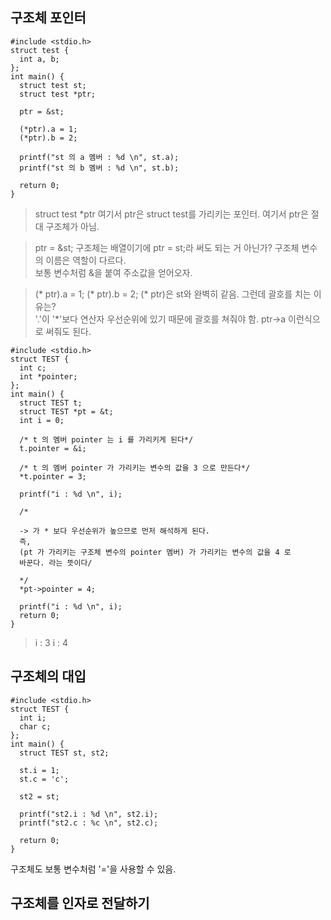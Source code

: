 구조체 포인터
----------
```
#include <stdio.h>
struct test {
  int a, b;
};
int main() {
  struct test st;
  struct test *ptr;

  ptr = &st;

  (*ptr).a = 1;
  (*ptr).b = 2;

  printf("st 의 a 멤버 : %d \n", st.a);
  printf("st 의 b 멤버 : %d \n", st.b);

  return 0;
}
```

> struct test *ptr
여기서 ptr은 struct test를 가리키는 포인터. 여기서 ptr은 절대 구조체가 아님.

> ptr = &st;
구조체는 배열이기에 ptr = st;라 써도 되는 거 아닌가? 구조체 변수의 이름은 역할이 다르다.  
보통 변수처럼 &을 붙여 주소값을 얻어오자.
  
> (* ptr).a = 1;
> (* ptr).b = 2;
(* ptr)은 st와 완벽히 같음. 그런데 괄호를 치는 이유는?  
'.'이 '*'보다 연산자 우선순위에 있기 때문에 괄호를 쳐줘야 함.
> ptr->a
이런식으로 써줘도 된다.

```
#include <stdio.h>
struct TEST {
  int c;
  int *pointer;
};
int main() {
  struct TEST t;
  struct TEST *pt = &t;
  int i = 0;

  /* t 의 멤버 pointer 는 i 를 가리키게 된다*/
  t.pointer = &i;

  /* t 의 멤버 pointer 가 가리키는 변수의 값을 3 으로 만든다*/
  *t.pointer = 3;

  printf("i : %d \n", i);

  /*

  -> 가 * 보다 우선순위가 높으므로 먼저 해석하게 된다.
  즉,
  (pt 가 가리키는 구조체 변수의 pointer 멤버) 가 가리키는 변수의 값을 4 로
  바꾼다. 라는 뜻이다/

  */
  *pt->pointer = 4;

  printf("i : %d \n", i);
  return 0;
}
```

> i : 3
i : 4

구조체의 대입
----------
```
#include <stdio.h>
struct TEST {
  int i;
  char c;
};
int main() {
  struct TEST st, st2;

  st.i = 1;
  st.c = 'c';

  st2 = st;

  printf("st2.i : %d \n", st2.i);
  printf("st2.c : %c \n", st2.c);

  return 0;
}
```
구조체도 보통 변수처럼 '='을 사용할 수 있음.

구조체를 인자로 전달하기
------------
